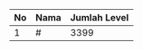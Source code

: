 | No | Nama            | Jumlah Level |
|----|-----------------|--------------|
| 1  | #    |    3399        |
